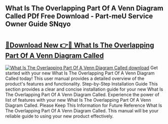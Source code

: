 ## What Is The Overlapping Part Of A Venn Diagram Called PDf Free Download - Part-meU Service Owner Guide SNqyo

# <h2><a href="http://dfhmxxb.blite.top/?on=What+Is+The+Overlapping+Part+Of+A+Venn+Diagram+Called">🔗Download New 👉🔴 What Is The Overlapping Part Of A Venn Diagram Called</a></h2>

[![What Is The Overlapping Part Of A Venn Diagram Called download](https://i.imgur.com/lujVjoI.png)](http://dfhmxxb.blite.top/?on=What+Is+The+Overlapping+Part+Of+A+Venn+Diagram+Called)
Get started with your new What Is The Overlapping Part Of A Venn Diagram Called today! This user manual provides a detailed overview of the product's features and functionality. Step-by-Step Installation Guide This section provides a clear and concise installation guide for your new What Is The Overlapping Part Of A Venn Diagram Called. Experience the power of list of features with your new What Is The Overlapping Part Of A Venn Diagram Called. Please Keep This Information for Future Reference What Is The Overlapping Part Of A Venn Diagram Called. This manual will be your reliable guide to using your new product effectively.

